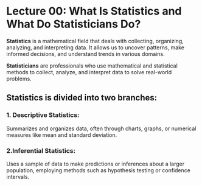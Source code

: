 # Lecture 00: What Is Statistics and What Do Statisticians Do?

**Statistics** is a mathematical field that deals with collecting, organizing, analyzing, and interpreting data.
It allows us to uncover patterns, make informed decisions, and understand trends in various domains.

**Statisticians** are professionals who use mathematical and statistical methods to collect, analyze, and interpret data to solve real-world problems.

## Statistics is divided into two branches:

### 1. Descriptive Statistics:
Summarizes and organizes data, often through charts, graphs, or numerical measures like mean and standard deviation.

### 2.Inferential Statistics:
Uses a sample of data to make predictions or inferences about a larger population, employing methods such as hypothesis testing or confidence intervals.
